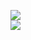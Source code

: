 [![](https://img.shields.io/badge/Made%20With-Github%20Spray-lightgrey.svg?style=for-the-badge&logo=github)](https://github.com/Annihil/github-spray#16254)  
[![](https://i.imgur.com/2DrTn0Z.gif)](https://github.com/Annihil/github-spray)